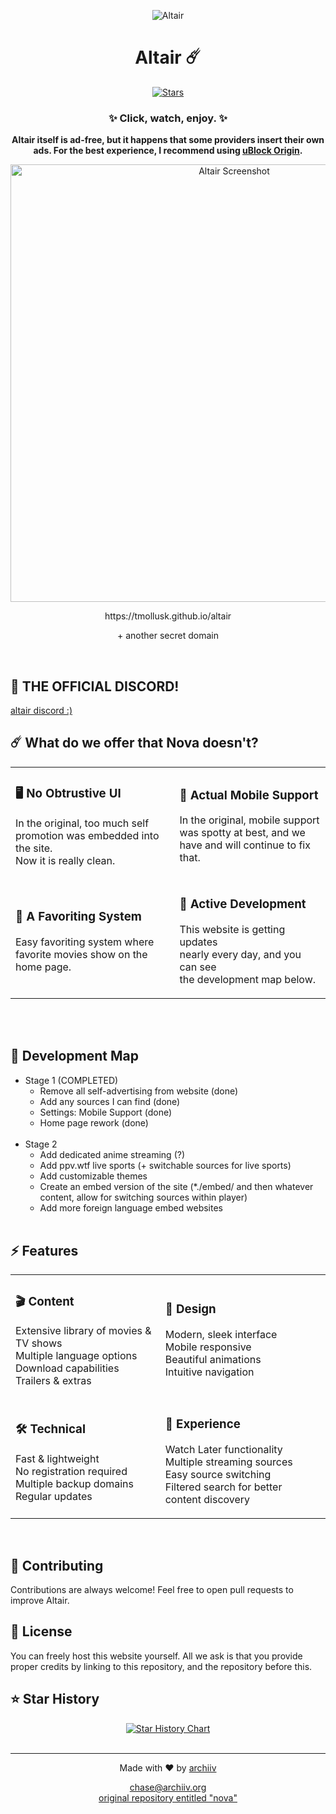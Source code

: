 <div align="center">
  
  ![Altair](logo.png)
  <h1>Altair ☄️</h1>
  <p>
    <a href="https://github.com/molluskt/altair/stargazers">
      <img src="https://img.shields.io/github/stars/molluskt/altair?color=%23A855F7&logo=github&style=for-the-badge" alt="Stars">
    </a>
  </p>
  <h3>✨ Click, watch, enjoy. ✨</h3>
  
  <p><strong>Altair itself is ad-free, but it happens that some providers insert their own ads. For the best experience, I recommend using <a href="https://ublockorigin.com/">uBlock Origin</a>.</strong></p>
  
  <p align="center">
    <img alt="Altair Screenshot" src="https://iili.io/2iL3qAB.png" width="700">
  </p>

  
  <p>https://tmollusk.github.io/altair</p>
  <p>+ another secret domain</p>
  <br>
</div>


## 🎲 THE OFFICIAL DISCORD!

<a href="https://discord.gg/eQ8ktbzASf">altair discord :)</a>


## ☄️ What do we offer that Nova doesn't?

<div align="center">
<table>
<tr>
<td>

### 🖥️ No Obtrustive UI
In the original, too much self</br>
promotion was embedded into the site.</br>
Now it is really clean.

</td>
<td>

### 📱 Actual Mobile Support
In the original, mobile support</br>
was spotty at best, and we</br>
have and will continue to fix that.

</td>
</tr>
<tr>
<td>

### 🤩 A Favoriting System
Easy favoriting system where</br>
favorite movies show on the</br>
home page.

</td>
<td>

### 📖 Active Development
This website is getting updates</br>
nearly every day, and you can see</br>
the development map below.

</td>
</tr>
</table>
</div>
</td><br><br>


## 👔 Development Map

- Stage 1 (COMPLETED)
  - Remove all self-advertising from website (done)
  - Add any sources I can find (done)
  - Settings: Mobile Support (done)
  - Home page rework (done)<br><br>
- Stage 2 
  - Add dedicated anime streaming (?)
  - Add ppv.wtf live sports (+ switchable sources for live sports)
  - Add customizable themes
  - Create an embed version of the site (*./embed/ and then whatever content, allow for switching sources within player)
  - Add more foreign language embed websites<br><br>

## ⚡ Features

<div align="center">
<table>
<tr>
<td>

### 🎬 Content
Extensive library of movies & TV shows <br>
Multiple language options <br>
Download capabilities <br>
Trailers & extras

</td>
<td>

### 🎨 Design
Modern, sleek interface <br>
Mobile responsive <br>
Beautiful animations <br>
Intuitive navigation

</td>
</tr>
<tr>
<td>

### 🛠 Technical
Fast & lightweight <br>
No registration required <br>
Multiple backup domains <br>
Regular updates

</td>
<td>

### 🌟 Experience
Watch Later functionality <br>
Multiple streaming sources <br>
Easy source switching <br>
Filtered search for better content discovery

</td>
</tr>
</table>
</div></br>

## 🤝 Contributing

Contributions are always welcome! Feel free to open pull requests to improve Altair.</br>

## 📝 License

You can freely host this website yourself. All we ask is that you provide proper credits by linking to this repository, and the repository before this.</br>

## ⭐ Star History

<div align="center">
<a href="https://star-history.com/#molluskt/altair&Timeline">
  <picture>
    <source media="(prefers-color-scheme: dark)" srcset="https://api.star-history.com/svg?repos=molluskt/altair&type=Timeline&theme=dark" />
    <source media="(prefers-color-scheme: light)" srcset="https://api.star-history.com/svg?repos=molluskt/altair&type=Timeline" />
    <img alt="Star History Chart" src="https://api.star-history.com/svg?repos=molluskt/altair&type=Timeline" />
  </picture>
</a>
</div><br>

<div align="center">
  
---
  
<p>Made with ❤️ by <a href="https://github.com/archiivv">archiiv</a></p>
<p>
  <a href="mailto:chase@archiiv.org">chase@archiiv.org</a></br>
  <a href="https://github.com/ambr0sial/nova">original repository entitled "nova"</a>
</p>
  
</div> 
